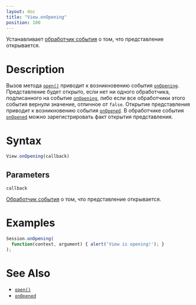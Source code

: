 ```yaml
---
layout: doc
title: "View.onOpening"
position: 100
---
```


Устанавливает [обработчик события](../../Script/) о том, что представление открывается.

# Description

Вызов метода [`open()`](../View.open/) приводит к возникновению события [`onOpening`](../View.onOpening/).
Представление будет открыто, если нет ни одного обработчика, подписанного на событие [`onOpening`](../View.onOpening/),
либо если все обработчики этого события вернули значение, отличное от `false`. Открытие представления
приводит к возникновению события [`onOpened`](../View.onOpened/). В обработчике события [`onOpened`](../View.onOpened/)
можно зарегистрировать факт открытия представления.

# Syntax

```js
View.onOpening(callback)
```

## Parameters

`callback`

[Обработчик события](../../Script/) о том, что представление открывается.

# Examples

```js
Session.onOpening(
  function(context, argument) { alert('View is opening!'); }
);
```

# See Also

* [`open()`](../View.open/)
* [`onOpened`](../View.onOpened/)

